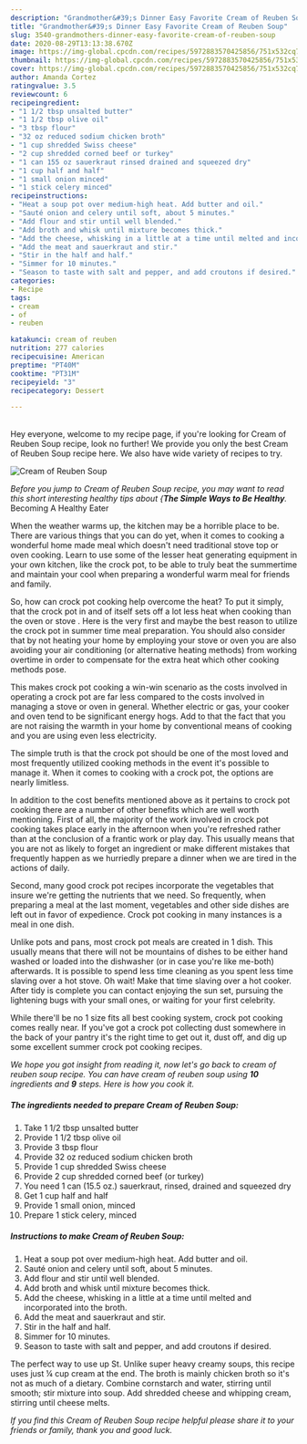 ```yaml
---
description: "Grandmother&#39;s Dinner Easy Favorite Cream of Reuben Soup"
title: "Grandmother&#39;s Dinner Easy Favorite Cream of Reuben Soup"
slug: 3540-grandmothers-dinner-easy-favorite-cream-of-reuben-soup
date: 2020-08-29T13:13:38.670Z
image: https://img-global.cpcdn.com/recipes/5972883570425856/751x532cq70/cream-of-reuben-soup-recipe-main-photo.jpg
thumbnail: https://img-global.cpcdn.com/recipes/5972883570425856/751x532cq70/cream-of-reuben-soup-recipe-main-photo.jpg
cover: https://img-global.cpcdn.com/recipes/5972883570425856/751x532cq70/cream-of-reuben-soup-recipe-main-photo.jpg
author: Amanda Cortez
ratingvalue: 3.5
reviewcount: 6
recipeingredient:
- "1 1/2 tbsp unsalted butter"
- "1 1/2 tbsp olive oil"
- "3 tbsp flour"
- "32 oz reduced sodium chicken broth"
- "1 cup shredded Swiss cheese"
- "2 cup shredded corned beef or turkey"
- "1 can 155 oz sauerkraut rinsed drained and squeezed dry"
- "1 cup half and half"
- "1 small onion minced"
- "1 stick celery minced"
recipeinstructions:
- "Heat a soup pot over medium-high heat. Add butter and oil."
- "Sauté onion and celery until soft, about 5 minutes."
- "Add flour and stir until well blended."
- "Add broth and whisk until mixture becomes thick."
- "Add the cheese, whisking in a little at a time until melted and incorporated into the broth."
- "Add the meat and sauerkraut and stir."
- "Stir in the half and half."
- "Simmer for 10 minutes."
- "Season to taste with salt and pepper, and add croutons if desired."
categories:
- Recipe
tags:
- cream
- of
- reuben

katakunci: cream of reuben 
nutrition: 277 calories
recipecuisine: American
preptime: "PT40M"
cooktime: "PT31M"
recipeyield: "3"
recipecategory: Dessert

---
```

<br>
Hey everyone, welcome to my recipe page, if you're looking for Cream of Reuben Soup recipe, look no further! We provide you only the best Cream of Reuben Soup recipe here. We also have wide variety of recipes to try.
<br>


![Cream of Reuben Soup](https://img-global.cpcdn.com/recipes/5972883570425856/751x532cq70/cream-of-reuben-soup-recipe-main-photo.jpg)

<i>Before you jump to Cream of Reuben Soup recipe, you may want to read this short interesting healthy tips about {<strong>The Simple Ways to Be Healthy</strong>.</i>
Becoming A Healthy Eater


When the weather warms up, the kitchen may be a horrible place to be. There are various things that you can do yet, when it comes to cooking a wonderful home made meal which doesn't need traditional stove top or oven cooking. Learn to use some of the lesser heat generating equipment in your own kitchen, like the crock pot, to be able to truly beat the summertime and maintain your cool when preparing a wonderful warm meal for friends and family.

So, how can crock pot cooking help overcome the heat? To put it simply, that the crock pot in and of itself sets off a lot less heat when cooking than the oven or stove . Here is the very first and maybe the best reason to utilize the crock pot in summer time meal preparation. You should also consider that by not heating your home by employing your stove or oven you are also avoiding your air conditioning (or alternative heating methods) from working overtime in order to compensate for the extra heat which other cooking methods pose.

This makes crock pot cooking a win-win scenario as the costs involved in operating a crock pot are far less compared to the costs involved in managing a stove or oven in general. Whether electric or gas, your cooker and oven tend to be significant energy hogs. Add to that the fact that you are not raising the warmth in your home by conventional means of cooking and you are using even less electricity.

 The simple truth is that the crock pot should be one of the most loved and most frequently utilized cooking methods in the event it's possible to manage it. When it comes to cooking with a crock pot, the options are nearly limitless.  



In addition to the cost benefits mentioned above as it pertains to crock pot cooking there are a number of other benefits which are well worth mentioning. First of all, the majority of the work involved in crock pot cooking takes place early in the afternoon when you're refreshed rather than at the conclusion of a frantic work or play day. This usually means that you are not as likely to forget an ingredient or make different mistakes that frequently happen as we hurriedly prepare a dinner when we are tired in the actions of daily.

Second, many good crock pot recipes incorporate the vegetables that insure we're getting the nutrients that we need. So frequently, when preparing a meal at the last moment, vegetables and other side dishes are left out in favor of expedience. Crock pot cooking in many instances is a meal in one dish.

 Unlike pots and pans, most crock pot meals are created in 1 dish. This usually means that there will not be mountains of dishes to be either hand washed or loaded into the dishwasher (or in case you're like me-both) afterwards. It is possible to spend less time cleaning as you spent less time slaving over a hot stove. Oh wait! Make that time slaving over a hot cooker. After tidy is complete you can contact enjoying the sun set, pursuing the lightening bugs with your small ones, or waiting for your first celebrity.

While there'll be no 1 size fits all best cooking system, crock pot cooking comes really near. If you've got a crock pot collecting dust somewhere in the back of your pantry it's the right time to get out it, dust off, and dig up some excellent summer crock pot cooking recipes.


<i>We hope you got insight from reading it, now let's go back to cream of reuben soup recipe. You can have cream of reuben soup using <strong>10</strong> ingredients and <strong>9</strong> steps. Here is how you cook it.
</i>

##### The ingredients needed to prepare Cream of Reuben Soup:

1. Take 1 1/2 tbsp unsalted butter
1. Provide 1 1/2 tbsp olive oil
1. Provide 3 tbsp flour
1. Provide 32 oz reduced sodium chicken broth
1. Provide 1 cup shredded Swiss cheese
1. Provide 2 cup shredded corned beef (or turkey)
1. You need 1 can (15.5 oz.) sauerkraut, rinsed, drained and squeezed dry
1. Get 1 cup half and half
1. Provide 1 small onion, minced
1. Prepare 1 stick celery, minced


##### Instructions to make Cream of Reuben Soup:

1. Heat a soup pot over medium-high heat. Add butter and oil.
1. Sauté onion and celery until soft, about 5 minutes.
1. Add flour and stir until well blended.
1. Add broth and whisk until mixture becomes thick.
1. Add the cheese, whisking in a little at a time until melted and incorporated into the broth.
1. Add the meat and sauerkraut and stir.
1. Stir in the half and half.
1. Simmer for 10 minutes.
1. Season to taste with salt and pepper, and add croutons if desired.


The perfect way to use up St. Unlike super heavy creamy soups, this recipe uses just ¼ cup cream at the end. The broth is mainly chicken broth so it&#39;s not as much of a dietary. Combine cornstarch and water, stirring until smooth; stir mixture into soup. Add shredded cheese and whipping cream, stirring until cheese melts. 

<i>If you find this Cream of Reuben Soup recipe helpful please share it to your friends or family, thank you and good luck.</i>
